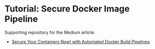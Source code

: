 # Tutorial: Secure Docker Image Pipeline

Supporting repository for the Medium article:

- [Secure Your Containers Now! with Automated Docker Build Pipelines](https://medium.com/p/e869c2a1c671)
